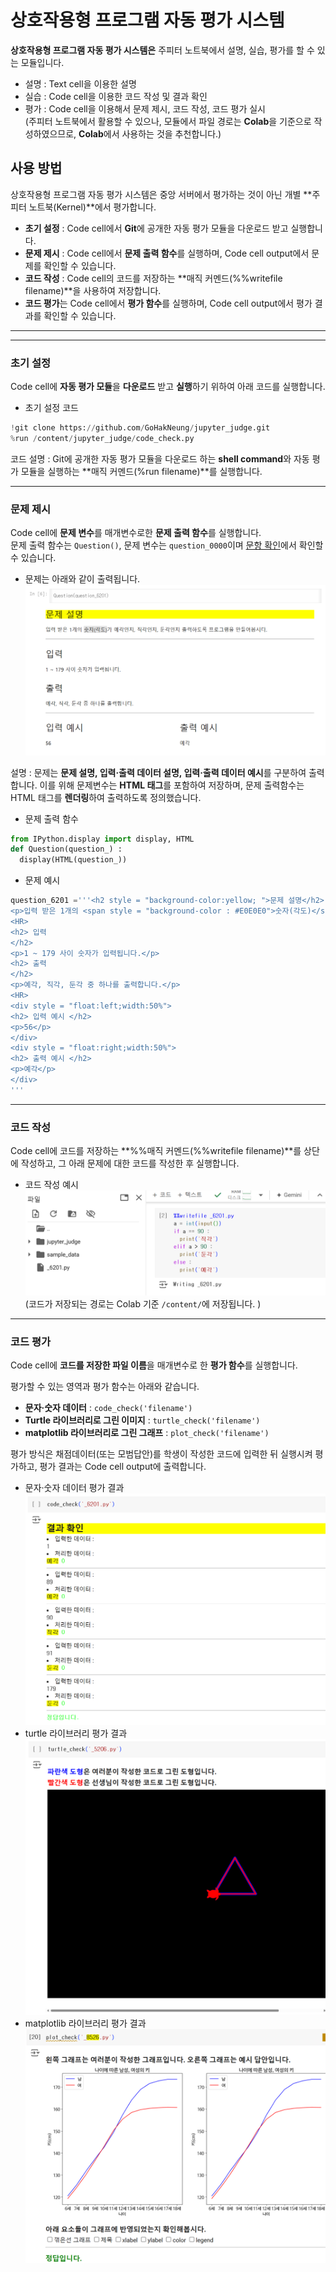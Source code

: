 # 상호작용형 프로그램 자동 평가 시스템
**상호작용형 프로그램 자동 평가 시스템은** 주피터 노트북에서 설명, 실습, 평가를 할 수 있는 모듈입니다.
- 설명 : Text cell을 이용한 설명  
- 실습 : Code cell을 이용한 코드 작성 및 결과 확인
- 평가 : Code cell을 이용해서 문제 제시, 코드 작성, 코드 평가 실시  
(주피터 노트북에서 활용할 수 있으나, 모듈에서 파일 경로는 **Colab**을 기준으로 작성하였으므로, **Colab**에서 사용하는 것을 추천합니다.)  

## 사용 방법
상호작용형 프로그램 자동 평가 시스템은 중앙 서버에서 평가하는 것이 아닌 개별 **주피터 노트북(Kernel)**에서 평가합니다.  

- **초기 설정** : Code cell에서 **Git**에 공개한 자동 평가 모듈을 다운로드 받고 실행합니다.
- **문제 제시** : Code cell에서 **문제 출력 함수**를 실행하며, Code cell output에서 문제를 확인할 수 있습니다.  
- **코드 작성** : Code cell의 코드를 저장하는 **매직 커멘드(%%writefile filename)**을 사용하여 저장합니다.
- **코드 평가**는 Code cell에서 **평가 함수**를 실행하며, Code cell output에서 평가 결과를 확인할 수 있습니다.

___
___

### 초기 설정
Code cell에 **자동 평가 모듈**을 **다운로드** 받고 **실행**하기 위하여 아래 코드를 실행합니다.  
- 초기 설정 코드
``` python 
!git clone https://github.com/GoHakNeung/jupyter_judge.git
%run /content/jupyter_judge/code_check.py 
```
코드 설명 : Git에 공개한 자동 평가 모듈을 다운로드 하는 **shell command**와 자동 평가 모듈을 실행하는 **매직 커멘드(%run filename)**를 실행합니다.  

___


### 문제 제시
Code cell에 **문제 변수**를 매개변수로한 **문제 출력 함수**를 실행합니다.  
문제 출력 함수는 `Question()`, 문제 변수는 `question_0000`이며 [문항 확인](https://github.com/GoHakNeung/jupyter_judge/tree/main/%EB%AC%B8%ED%95%AD)에서 확인할 수 있습니다.  
- 문제는 아래와 같이 출력됩니다.  
![문제 출력 예시](https://github.com/GoHakNeung/python/blob/main/%EB%AC%B8%EC%A0%9C%20%EC%98%88%EC%8B%9C.png?raw=true)

설명 : 문제는 **문제 설명, 입력·출력 데이터 설명, 입력·출력 데이터 예시**를 구분하여 출력합니다. 이를 위해 문제변수는 **HTML 태그**를 포함하여 저장하며, 문제 출력함수는 HTML 태그를 **렌더링**하여 출력하도록 정의했습니다.
- 문제 출력 함수  
``` python
from IPython.display import display, HTML
def Question(question_) : 
  display(HTML(question_))
```
- 문제 예시
``` python
question_6201 ='''<h2 style = "background-color:yellow; ">문제 설명</h2>
<p>입력 받은 1개의 <span style = "background-color : #E0E0E0">숫자(각도)</span>가 예각인지, 직각인지, 둔각인지 출력하도록 프로그램을 만들어봅시다.</p>
<HR>
<h2> 입력
</h2>
<p>1 ~ 179 사이 숫자가 입력됩니다.</p>
<h2> 출력
</h2>
<p>예각, 직각, 둔각 중 하나를 출력합니다.</p>
<HR>
<div style = "float:left;width:50%">
<h2> 입력 예시 </h2>
<p>56</p>
</div>
<div style = "float:right;width:50%">
<h2> 출력 예시 </h2>
<p>예각</p>
</div>
'''
```

___


### 코드 작성
Code cell에 코드를 저장하는 **%%매직 커멘드(%%writefile filename)**를 상단에 작성하고, 그 아래 문제에 대한 코드를 작성한 후 실행합니다.    
- 코드 작성 예시  
![코드작성 예시](https://github.com/GoHakNeung/python/blob/main/%EC%BD%94%EB%93%9C%20%EC%A0%80%EC%9E%A5.png?raw=true)
(코드가 저장되는 경로는 Colab 기준 `/content/`에 저장됩니다. )

___


### 코드 평가
Code cell에 **코드를 저장한 파일 이름**을 매개변수로 한 **평가 함수**를 실행합니다.  

평가할 수 있는 영역과 평가 함수는 아래와 같습니다.  
- **문자·숫자 데이터** : `code_check('filename')`
- **Turtle 라이브러리로 그린 이미지** : `turtle_check('filename')`
- **matplotlib 라이브러리로 그린 그래프** : `plot_check('filename')` 

평가 방식은 채점데이터(또는 모범답안)를 학생이 작성한 코드에 입력한 뒤 실행시켜 평가하고, 평가 결과는 Code cell output에 출력합니다.  
- 문자·숫자 데이터 평가 결과
![문자·숫자](https://github.com/GoHakNeung/python/blob/main/%EB%AC%B8%EC%9E%90%20%EC%88%AB%EC%9E%90%20%EA%B2%B0%EA%B3%BC.png?raw=true)
- turtle 라이브러리 평가 결과
![turtle](https://github.com/GoHakNeung/python/blob/main/turtle%20%EA%B2%B0%EA%B3%BC.png?raw=true)
- matplotlib 라이브러리 평가 결과
![plot](https://github.com/GoHakNeung/python/blob/main/plot%20%EC%98%88%EC%8B%9C.png?raw=true)
